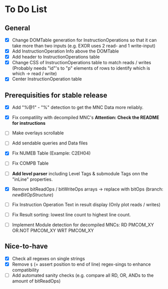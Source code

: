 # To Do List
## General
* [x] Change DOMTable generation for InstructionOperations so that it can take more
      than two inputs (e.g. EXOR uses 2 read- and 1 write-input)
* [x] Add InstructionOperation Info above the DOMTable
* [x] Add header to InstructionOperations table
* [x] Change CSS of InstructionOperations table to match reads / writes (Probably needs "id"'s to "p" elements of rows to identify which is which -> read / write)
* [x] Center InstructionOperation table

## Prerequisities for stable release
* [x] Add "%@1" - "%" detection to get the MNC Data more reliably.
* [x] Fix compatility with decompiled MNC's **Attention: Check the README for instructions**
* [ ] Make overlays scrollable
* [ ] Add sendable queries and Data files

* [x] Fix NUMEB Table (Example: C2EH04)
* [ ] Fix COMPB Table
* [ ] **Add level parser** including Level Tags & submodule Tags onn the "inLine" properties.
* [x] Remove bitReadOps / bitWriteOps arrays -> replace with bitOps (branch: *newBitOpStructure*)
* [ ] Fix Instruction Operation Text in result display (Only plot reads / writes)
* [ ] Fix Result sorting: lowest line count to highest line count.
* [ ] Implement Module detection for decompiled MNCs: RD     PMCOM_XY
                                                      OR.NOT PMCOM_XY
                                                      WRT    PMCOM_XY

## Nice-to-have
* [x] Check all regexes on single strings
* [x] Remove `$` (= assert position to end of line) regex-sings to enhance compatibility
* [ ] Add automated sanity checks (e.g. compare all RD, OR, ANDs to the amount of bitReadOps)
